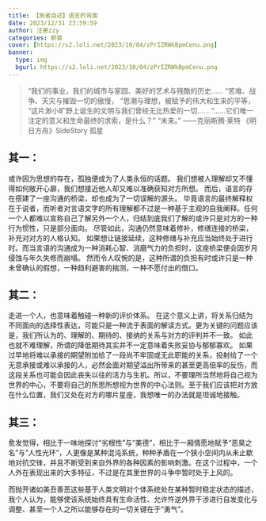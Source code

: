 ```yaml
---
title: 【旅者自述】语言的背面
date: 2023/12/31 23:59:59
author: 汪崽zzy
categories: 断章
cover: [https://s2.loli.net/2023/10/04/zPrIZRWkBpmCenu.png]
banner: 
  type: img
  bgurl: https://s2.loli.net/2023/10/04/zPrIZRWkBpmCenu.png
---
```


>“我们的事业，我们的城市与家园、美好的艺术与残酷的历史……
>“苦难、战争、天灾与摧毁一切的傲慢，
>“思潮与理想，被赋予的伟大和生来的平等，
>“这片渺小旷野上诞生的文明与我们曾经无比热爱的一切……
>“……它们唯一注定的意义和生命最终的求索，是什么？”
>“未来。”
>——克丽斯腾·莱特 《明日方舟》SideStory 孤星

## 其一：
或许因为思想的存在，孤独便成为了人类永恒的话题。
我们想被人理解却又不懂得如何敞开心扉，我们想接近他人却又难以准确获知对方所想。
而后，语言的存在搭建了一座沟通的桥梁，却也成为了一切误解的源头。
毕竟语言的最终解释权在于说者，而听者对言语文字的所有理解都不过是一种基于主观的自我阐释。任何一个人都难以宣称自己了解另外一个人，归结到底我们了解的或许只是对方的一种行为惯性，只是部分面向。
尽管如此，沟通仍然意味着修补，修缮连接的桥梁，补充对对方的人格认知。
如果想让链接延续，这种修缮与补充应当始终处于进行时。而当言语的沟通成为一种消耗心智、消磨气力的负担时，这座桥梁便会因岁月侵蚀与年久失修而崩塌。
然而令人叹惋的是，这种所谓的负担有时或许只是一种未曾确认的假想，一种趋利避害的揣测，一种不愿付出的借口。
<br>

## 其二：
走进一个人，也意味着触碰一种新的评价体系。
在这个意义上讲，将关系归结为不同面向的选择性表达，可能只是一种流于表面的解读方式。更为关键的问题应该是，我们所认为的、理解的、期待的、接纳的关系与对方的评判并不一致。
如此也就不难理解，所谓的降低期待其实并不一定意味着失败妥协与郁郁寡欢。
如果过早地将难以承接的期望附加给了一段尚不牢固或无此职能的关系，投射给了一个无意承接或难以承接的人，必然会面对期望溢出所带来的甚至更高倍率的反伤，而这段关系也可能会因此丧失以往的活力与生机。
​​​所以，不要理所当然地将自己视为世界的中心，不要将自己的所思所想视为世界的中心法则。​
至于我们应该把对方放在什么位置，我们又处在对方的哪片星座，我想唯一的办法就是坦诚地接触。
<br>

## 其三：
愈发觉得，相比于一味地探讨“劣根性”与“美德”，相比于一厢情愿地赋予“恶臭之名”与“人性光环”，人更像是某种混沌系统，种种矛盾在一个狭小空间内从未止歇地对抗交锋，并且不断受到来自外界的各种因素的影响刺激。在这个过程中，一个人外在表现出来的大多特征，不过是在其里世界的斗争中暂时处于上风的。

而抛开诸如美丑善恶这些基于人类文明对个体系统处在某种暂时稳定状态的描述，我个人认为，能够使该系统始终具有生命活性、允许忤逆外界干涉进行自发变化与调整、甚至一个人之所以能够存在的一切关键在于“勇气”。
